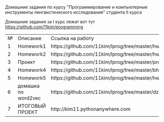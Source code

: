 Домашние задания по курсу "Программирование и компьютерные инструменты лингвистического исследования" студента II курса

Домашние задания за I курс лежат вот тут https://github.com/11kim/programming

<table> 
  <tr> <td>№</td> <td>Описание</td> <td>Ссылка на работу</td> </tr>
  <tr> <td>1</td> <td>Homework1</td> <td>https://github.com/11kim/lprog/tree/master/hw1</td> </tr>
  <tr> <td>2</td> <td>Homework2</td> <td>https://github.com/11kim/lprog/tree/master/hw2</td> </tr>
  <tr> <td>3</td> <td>Проект</td> <td>https://github.com/11kim/lprog/tree/master/project</td> </tr>
  <tr> <td>4</td> <td>Homework4</td> <td>https://github.com/11kim/lprog/tree/master/bhw</td> </tr>
  <tr> <td>5</td> <td>Homework5</td> <td>https://github.com/11kim/lprog/tree/master/hw5</td> </tr>
  <tr> <td>6</td> <td>домашка по word2vec</td> <td>https://github.com/11kim/lprog/tree/master/dz</td> </tr>
  <tr> <td>7</td> <td>ИТОГОВЫЙ ПРОЕКТ</td> <td> http://kim11.pythonanywhere.com </td> </tr>
</table>

